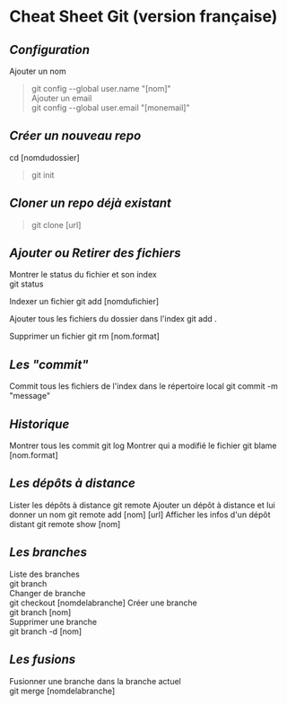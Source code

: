 # **Cheat Sheet Git** (version française) #

## _Configuration_ ##

Ajouter un nom
> git config --global user.name "[nom]"  
Ajouter un email  
> git config --global user.email "[monemail]"

## _Créer un nouveau repo_ ##

cd [nomdudossier]
> git init

## _Cloner un repo déjà existant_ ##

> git clone [url]

## _Ajouter ou Retirer des fichiers_ ##

Montrer le status du fichier et son index  
git status

Indexer un fichier
git add [nomdufichier]

Ajouter tous les fichiers du dossier dans l'index
git add .

Supprimer un fichier
git rm [nom.format]

## _Les "commit"_ ##

Commit tous les fichiers de l'index dans le répertoire local
git commit -m "message"

## _Historique_ ##

Montrer tous les commit
git log
Montrer qui a modifié le fichier 
git blame [nom.format]	

## _Les dépôts à distance_ ##

Lister les dépôts à distance
git remote 
Ajouter un dépôt à distance et lui donner un nom
git remote add [nom] [url]
Afficher les infos d'un dépôt distant
git remote show [nom]


## _Les branches_ ##

Liste des branches  
git branch  
Changer de branche  
git checkout [nomdelabranche]
Créer une branche  
git branch [nom]  
Supprimer une branche  
git branch -d [nom]

## _Les fusions_ ##
Fusionner une branche dans la branche actuel  
git merge [nomdelabranche]

